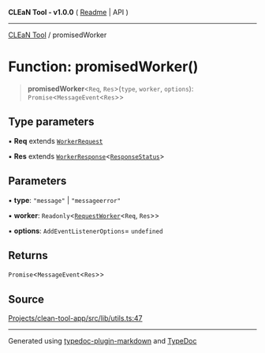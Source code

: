 **CLEaN Tool - v1.0.0** ( [Readme](../README.md) \| API )

***

[CLEaN Tool](../exports.md) / promisedWorker

# Function: promisedWorker()

> **promisedWorker**\<`Req`, `Res`\>(`type`, `worker`, `options`): `Promise`\<`MessageEvent`\<`Res`\>\>

## Type parameters

▪ **Req** extends [`WorkerRequest`](../interfaces/WorkerRequest.md)

▪ **Res** extends [`WorkerResponse`](../type-aliases/WorkerResponse.md)\<[`ResponseStatus`](../type-aliases/ResponseStatus.md)\>

## Parameters

▪ **type**: `"message"` \| `"messageerror"`

▪ **worker**: `Readonly`\<[`RequestWorker`](../interfaces/RequestWorker.md)\<`Req`, `Res`\>\>

▪ **options**: `AddEventListenerOptions`= `undefined`

## Returns

`Promise`\<`MessageEvent`\<`Res`\>\>

## Source

[Projects/clean-tool-app/src/lib/utils.ts:47](https://github.com/yuckyh/clean-tool-app/)

***

Generated using [typedoc-plugin-markdown](https://www.npmjs.com/package/typedoc-plugin-markdown) and [TypeDoc](https://typedoc.org/)
